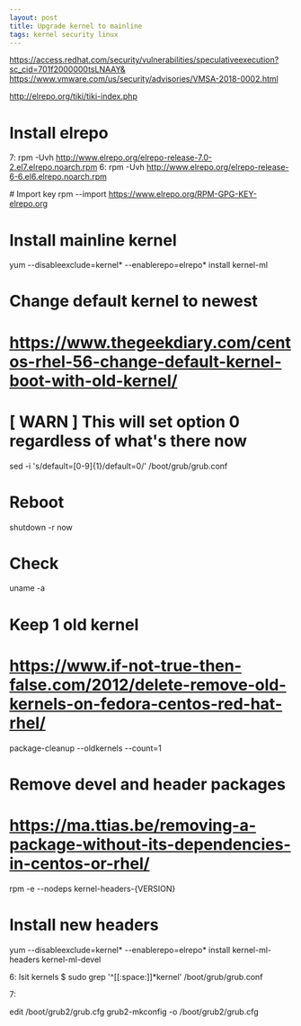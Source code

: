 ```yaml
---
layout: post
title: Upgrade kernel to mainline
tags: kernel security linux
---
```


https://access.redhat.com/security/vulnerabilities/speculativeexecution?sc_cid=701f2000000tsLNAAY&
https://www.vmware.com/us/security/advisories/VMSA-2018-0002.html

http://elrepo.org/tiki/tiki-index.php

# Install elrepo
7: rpm -Uvh http://www.elrepo.org/elrepo-release-7.0-2.el7.elrepo.noarch.rpm
6: rpm -Uvh http://www.elrepo.org/elrepo-release-6-6.el6.elrepo.noarch.rpm

# Import key
rpm --import https://www.elrepo.org/RPM-GPG-KEY-elrepo.org

# Install mainline kernel
yum --disableexclude=kernel* --enablerepo=elrepo* install kernel-ml

# Change default kernel to newest
# https://www.thegeekdiary.com/centos-rhel-56-change-default-kernel-boot-with-old-kernel/
# [ WARN ] This will set option 0 regardless of what's there now
sed -i 's/default=[0-9]\{1\}/default=0/' /boot/grub/grub.conf

# Reboot
shutdown -r now

# Check
uname -a

# Keep 1 old kernel
# https://www.if-not-true-then-false.com/2012/delete-remove-old-kernels-on-fedora-centos-red-hat-rhel/
package-cleanup --oldkernels --count=1

# Remove devel and header packages
# https://ma.ttias.be/removing-a-package-without-its-dependencies-in-centos-or-rhel/
rpm -e --nodeps kernel-headers-{VERSION}

# Install new headers
yum --disableexclude=kernel* --enablerepo=elrepo* install kernel-ml-headers kernel-ml-devel


6:
lsit kernels
 $ sudo grep '^[[:space:]]*kernel' /boot/grub/grub.conf 

7:

edit /boot/grub2/grub.cfg
grub2-mkconfig -o /boot/grub2/grub.cfg 
